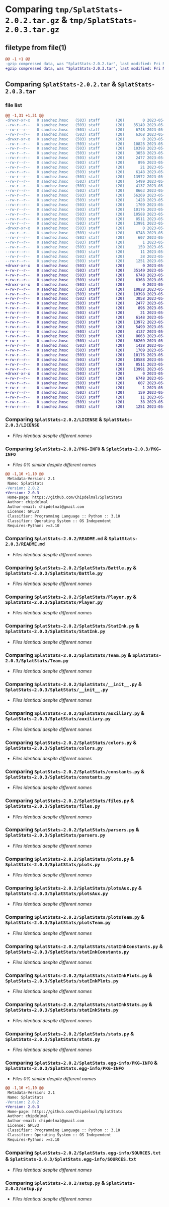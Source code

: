 # Comparing `tmp/SplatStats-2.0.2.tar.gz` & `tmp/SplatStats-2.0.3.tar.gz`

## filetype from file(1)

```diff
@@ -1 +1 @@
-gzip compressed data, was "SplatStats-2.0.2.tar", last modified: Fri May 19 00:44:03 2023, max compression
+gzip compressed data, was "SplatStats-2.0.3.tar", last modified: Fri May 19 17:13:56 2023, max compression
```

## Comparing `SplatStats-2.0.2.tar` & `SplatStats-2.0.3.tar`

### file list

```diff
@@ -1,31 +1,31 @@
-drwxr-xr-x   0 sanchez.hmsc   (503) staff       (20)        0 2023-05-19 00:44:03.237064 SplatStats-2.0.2/
--rw-r--r--   0 sanchez.hmsc   (503) staff       (20)    35149 2023-05-11 17:29:12.000000 SplatStats-2.0.2/LICENSE
--rw-r--r--   0 sanchez.hmsc   (503) staff       (20)     6748 2023-05-19 00:44:03.236927 SplatStats-2.0.2/PKG-INFO
--rw-r--r--   0 sanchez.hmsc   (503) staff       (20)     6368 2023-05-11 17:29:12.000000 SplatStats-2.0.2/README.md
-drwxr-xr-x   0 sanchez.hmsc   (503) staff       (20)        0 2023-05-19 00:44:03.235677 SplatStats-2.0.2/SplatStats/
--rw-r--r--   0 sanchez.hmsc   (503) staff       (20)    10828 2023-05-11 17:29:12.000000 SplatStats-2.0.2/SplatStats/Battle.py
--rw-r--r--   0 sanchez.hmsc   (503) staff       (20)    10398 2023-05-11 17:29:12.000000 SplatStats-2.0.2/SplatStats/Player.py
--rw-r--r--   0 sanchez.hmsc   (503) staff       (20)     3058 2023-05-11 17:29:12.000000 SplatStats-2.0.2/SplatStats/StatInk.py
--rw-r--r--   0 sanchez.hmsc   (503) staff       (20)     2477 2023-05-11 17:29:12.000000 SplatStats-2.0.2/SplatStats/Team.py
--rw-r--r--   0 sanchez.hmsc   (503) staff       (20)      896 2023-05-11 17:29:12.000000 SplatStats-2.0.2/SplatStats/__init__.py
--rw-r--r--   0 sanchez.hmsc   (503) staff       (20)       21 2023-05-19 00:44:03.000000 SplatStats-2.0.2/SplatStats/_version.py
--rw-r--r--   0 sanchez.hmsc   (503) staff       (20)     6148 2023-05-11 17:29:12.000000 SplatStats-2.0.2/SplatStats/auxiliary.py
--rw-r--r--   0 sanchez.hmsc   (503) staff       (20)    13972 2023-05-18 20:39:55.000000 SplatStats-2.0.2/SplatStats/colors.py
--rw-r--r--   0 sanchez.hmsc   (503) staff       (20)     5499 2023-05-16 16:38:00.000000 SplatStats-2.0.2/SplatStats/constants.py
--rw-r--r--   0 sanchez.hmsc   (503) staff       (20)     4137 2023-05-11 17:29:12.000000 SplatStats-2.0.2/SplatStats/files.py
--rw-r--r--   0 sanchez.hmsc   (503) staff       (20)     8663 2023-05-11 17:29:12.000000 SplatStats-2.0.2/SplatStats/parsers.py
--rw-r--r--   0 sanchez.hmsc   (503) staff       (20)    56269 2023-05-11 17:29:12.000000 SplatStats-2.0.2/SplatStats/plots.py
--rw-r--r--   0 sanchez.hmsc   (503) staff       (20)     1428 2023-05-11 17:29:12.000000 SplatStats-2.0.2/SplatStats/plotsAux.py
--rw-r--r--   0 sanchez.hmsc   (503) staff       (20)     1709 2023-05-11 17:29:12.000000 SplatStats-2.0.2/SplatStats/plotsTeam.py
--rw-r--r--   0 sanchez.hmsc   (503) staff       (20)    10176 2023-05-11 17:29:12.000000 SplatStats-2.0.2/SplatStats/statInkConstants.py
--rw-r--r--   0 sanchez.hmsc   (503) staff       (20)    10588 2023-05-18 23:06:43.000000 SplatStats-2.0.2/SplatStats/statInkPlots.py
--rw-r--r--   0 sanchez.hmsc   (503) staff       (20)     8511 2023-05-11 17:29:12.000000 SplatStats-2.0.2/SplatStats/statInkStats.py
--rw-r--r--   0 sanchez.hmsc   (503) staff       (20)    13991 2023-05-11 17:29:12.000000 SplatStats-2.0.2/SplatStats/stats.py
-drwxr-xr-x   0 sanchez.hmsc   (503) staff       (20)        0 2023-05-19 00:44:03.236722 SplatStats-2.0.2/SplatStats.egg-info/
--rw-r--r--   0 sanchez.hmsc   (503) staff       (20)     6748 2023-05-19 00:44:03.000000 SplatStats-2.0.2/SplatStats.egg-info/PKG-INFO
--rw-r--r--   0 sanchez.hmsc   (503) staff       (20)      607 2023-05-19 00:44:03.000000 SplatStats-2.0.2/SplatStats.egg-info/SOURCES.txt
--rw-r--r--   0 sanchez.hmsc   (503) staff       (20)        1 2023-05-19 00:44:03.000000 SplatStats-2.0.2/SplatStats.egg-info/dependency_links.txt
--rw-r--r--   0 sanchez.hmsc   (503) staff       (20)      159 2023-05-19 00:44:03.000000 SplatStats-2.0.2/SplatStats.egg-info/requires.txt
--rw-r--r--   0 sanchez.hmsc   (503) staff       (20)       11 2023-05-19 00:44:03.000000 SplatStats-2.0.2/SplatStats.egg-info/top_level.txt
--rw-r--r--   0 sanchez.hmsc   (503) staff       (20)       38 2023-05-19 00:44:03.237121 SplatStats-2.0.2/setup.cfg
--rw-r--r--   0 sanchez.hmsc   (503) staff       (20)     1251 2023-05-11 17:29:12.000000 SplatStats-2.0.2/setup.py
+drwxr-xr-x   0 sanchez.hmsc   (503) staff       (20)        0 2023-05-19 17:13:56.499468 SplatStats-2.0.3/
+-rw-r--r--   0 sanchez.hmsc   (503) staff       (20)    35149 2023-05-11 17:29:12.000000 SplatStats-2.0.3/LICENSE
+-rw-r--r--   0 sanchez.hmsc   (503) staff       (20)     6748 2023-05-19 17:13:56.499333 SplatStats-2.0.3/PKG-INFO
+-rw-r--r--   0 sanchez.hmsc   (503) staff       (20)     6368 2023-05-11 17:29:12.000000 SplatStats-2.0.3/README.md
+drwxr-xr-x   0 sanchez.hmsc   (503) staff       (20)        0 2023-05-19 17:13:56.498372 SplatStats-2.0.3/SplatStats/
+-rw-r--r--   0 sanchez.hmsc   (503) staff       (20)    10828 2023-05-11 17:29:12.000000 SplatStats-2.0.3/SplatStats/Battle.py
+-rw-r--r--   0 sanchez.hmsc   (503) staff       (20)    10398 2023-05-11 17:29:12.000000 SplatStats-2.0.3/SplatStats/Player.py
+-rw-r--r--   0 sanchez.hmsc   (503) staff       (20)     3058 2023-05-11 17:29:12.000000 SplatStats-2.0.3/SplatStats/StatInk.py
+-rw-r--r--   0 sanchez.hmsc   (503) staff       (20)     2477 2023-05-11 17:29:12.000000 SplatStats-2.0.3/SplatStats/Team.py
+-rw-r--r--   0 sanchez.hmsc   (503) staff       (20)      896 2023-05-11 17:29:12.000000 SplatStats-2.0.3/SplatStats/__init__.py
+-rw-r--r--   0 sanchez.hmsc   (503) staff       (20)       21 2023-05-19 17:13:56.000000 SplatStats-2.0.3/SplatStats/_version.py
+-rw-r--r--   0 sanchez.hmsc   (503) staff       (20)     6148 2023-05-11 17:29:12.000000 SplatStats-2.0.3/SplatStats/auxiliary.py
+-rw-r--r--   0 sanchez.hmsc   (503) staff       (20)    13972 2023-05-18 20:39:55.000000 SplatStats-2.0.3/SplatStats/colors.py
+-rw-r--r--   0 sanchez.hmsc   (503) staff       (20)     5499 2023-05-16 16:38:00.000000 SplatStats-2.0.3/SplatStats/constants.py
+-rw-r--r--   0 sanchez.hmsc   (503) staff       (20)     4137 2023-05-11 17:29:12.000000 SplatStats-2.0.3/SplatStats/files.py
+-rw-r--r--   0 sanchez.hmsc   (503) staff       (20)     8663 2023-05-11 17:29:12.000000 SplatStats-2.0.3/SplatStats/parsers.py
+-rw-r--r--   0 sanchez.hmsc   (503) staff       (20)    56269 2023-05-11 17:29:12.000000 SplatStats-2.0.3/SplatStats/plots.py
+-rw-r--r--   0 sanchez.hmsc   (503) staff       (20)     1428 2023-05-11 17:29:12.000000 SplatStats-2.0.3/SplatStats/plotsAux.py
+-rw-r--r--   0 sanchez.hmsc   (503) staff       (20)     1709 2023-05-11 17:29:12.000000 SplatStats-2.0.3/SplatStats/plotsTeam.py
+-rw-r--r--   0 sanchez.hmsc   (503) staff       (20)    10176 2023-05-11 17:29:12.000000 SplatStats-2.0.3/SplatStats/statInkConstants.py
+-rw-r--r--   0 sanchez.hmsc   (503) staff       (20)    10588 2023-05-18 23:06:43.000000 SplatStats-2.0.3/SplatStats/statInkPlots.py
+-rw-r--r--   0 sanchez.hmsc   (503) staff       (20)     8511 2023-05-11 17:29:12.000000 SplatStats-2.0.3/SplatStats/statInkStats.py
+-rw-r--r--   0 sanchez.hmsc   (503) staff       (20)    13991 2023-05-11 17:29:12.000000 SplatStats-2.0.3/SplatStats/stats.py
+drwxr-xr-x   0 sanchez.hmsc   (503) staff       (20)        0 2023-05-19 17:13:56.499145 SplatStats-2.0.3/SplatStats.egg-info/
+-rw-r--r--   0 sanchez.hmsc   (503) staff       (20)     6748 2023-05-19 17:13:56.000000 SplatStats-2.0.3/SplatStats.egg-info/PKG-INFO
+-rw-r--r--   0 sanchez.hmsc   (503) staff       (20)      607 2023-05-19 17:13:56.000000 SplatStats-2.0.3/SplatStats.egg-info/SOURCES.txt
+-rw-r--r--   0 sanchez.hmsc   (503) staff       (20)        1 2023-05-19 17:13:56.000000 SplatStats-2.0.3/SplatStats.egg-info/dependency_links.txt
+-rw-r--r--   0 sanchez.hmsc   (503) staff       (20)      159 2023-05-19 17:13:56.000000 SplatStats-2.0.3/SplatStats.egg-info/requires.txt
+-rw-r--r--   0 sanchez.hmsc   (503) staff       (20)       11 2023-05-19 17:13:56.000000 SplatStats-2.0.3/SplatStats.egg-info/top_level.txt
+-rw-r--r--   0 sanchez.hmsc   (503) staff       (20)       38 2023-05-19 17:13:56.499512 SplatStats-2.0.3/setup.cfg
+-rw-r--r--   0 sanchez.hmsc   (503) staff       (20)     1251 2023-05-11 17:29:12.000000 SplatStats-2.0.3/setup.py
```

### Comparing `SplatStats-2.0.2/LICENSE` & `SplatStats-2.0.3/LICENSE`

 * *Files identical despite different names*

### Comparing `SplatStats-2.0.2/PKG-INFO` & `SplatStats-2.0.3/PKG-INFO`

 * *Files 0% similar despite different names*

```diff
@@ -1,10 +1,10 @@
 Metadata-Version: 2.1
 Name: SplatStats
-Version: 2.0.2
+Version: 2.0.3
 Home-page: https://github.com/Chipdelmal/SplatStats
 Author: chipdelmal
 Author-email: chipdelmal@gmail.com
 License: GPLv3
 Classifier: Programming Language :: Python :: 3.10
 Classifier: Operating System :: OS Independent
 Requires-Python: >=3.10
```

### Comparing `SplatStats-2.0.2/README.md` & `SplatStats-2.0.3/README.md`

 * *Files identical despite different names*

### Comparing `SplatStats-2.0.2/SplatStats/Battle.py` & `SplatStats-2.0.3/SplatStats/Battle.py`

 * *Files identical despite different names*

### Comparing `SplatStats-2.0.2/SplatStats/Player.py` & `SplatStats-2.0.3/SplatStats/Player.py`

 * *Files identical despite different names*

### Comparing `SplatStats-2.0.2/SplatStats/StatInk.py` & `SplatStats-2.0.3/SplatStats/StatInk.py`

 * *Files identical despite different names*

### Comparing `SplatStats-2.0.2/SplatStats/Team.py` & `SplatStats-2.0.3/SplatStats/Team.py`

 * *Files identical despite different names*

### Comparing `SplatStats-2.0.2/SplatStats/__init__.py` & `SplatStats-2.0.3/SplatStats/__init__.py`

 * *Files identical despite different names*

### Comparing `SplatStats-2.0.2/SplatStats/auxiliary.py` & `SplatStats-2.0.3/SplatStats/auxiliary.py`

 * *Files identical despite different names*

### Comparing `SplatStats-2.0.2/SplatStats/colors.py` & `SplatStats-2.0.3/SplatStats/colors.py`

 * *Files identical despite different names*

### Comparing `SplatStats-2.0.2/SplatStats/constants.py` & `SplatStats-2.0.3/SplatStats/constants.py`

 * *Files identical despite different names*

### Comparing `SplatStats-2.0.2/SplatStats/files.py` & `SplatStats-2.0.3/SplatStats/files.py`

 * *Files identical despite different names*

### Comparing `SplatStats-2.0.2/SplatStats/parsers.py` & `SplatStats-2.0.3/SplatStats/parsers.py`

 * *Files identical despite different names*

### Comparing `SplatStats-2.0.2/SplatStats/plots.py` & `SplatStats-2.0.3/SplatStats/plots.py`

 * *Files identical despite different names*

### Comparing `SplatStats-2.0.2/SplatStats/plotsAux.py` & `SplatStats-2.0.3/SplatStats/plotsAux.py`

 * *Files identical despite different names*

### Comparing `SplatStats-2.0.2/SplatStats/plotsTeam.py` & `SplatStats-2.0.3/SplatStats/plotsTeam.py`

 * *Files identical despite different names*

### Comparing `SplatStats-2.0.2/SplatStats/statInkConstants.py` & `SplatStats-2.0.3/SplatStats/statInkConstants.py`

 * *Files identical despite different names*

### Comparing `SplatStats-2.0.2/SplatStats/statInkPlots.py` & `SplatStats-2.0.3/SplatStats/statInkPlots.py`

 * *Files identical despite different names*

### Comparing `SplatStats-2.0.2/SplatStats/statInkStats.py` & `SplatStats-2.0.3/SplatStats/statInkStats.py`

 * *Files identical despite different names*

### Comparing `SplatStats-2.0.2/SplatStats/stats.py` & `SplatStats-2.0.3/SplatStats/stats.py`

 * *Files identical despite different names*

### Comparing `SplatStats-2.0.2/SplatStats.egg-info/PKG-INFO` & `SplatStats-2.0.3/SplatStats.egg-info/PKG-INFO`

 * *Files 0% similar despite different names*

```diff
@@ -1,10 +1,10 @@
 Metadata-Version: 2.1
 Name: SplatStats
-Version: 2.0.2
+Version: 2.0.3
 Home-page: https://github.com/Chipdelmal/SplatStats
 Author: chipdelmal
 Author-email: chipdelmal@gmail.com
 License: GPLv3
 Classifier: Programming Language :: Python :: 3.10
 Classifier: Operating System :: OS Independent
 Requires-Python: >=3.10
```

### Comparing `SplatStats-2.0.2/SplatStats.egg-info/SOURCES.txt` & `SplatStats-2.0.3/SplatStats.egg-info/SOURCES.txt`

 * *Files identical despite different names*

### Comparing `SplatStats-2.0.2/setup.py` & `SplatStats-2.0.3/setup.py`

 * *Files identical despite different names*

